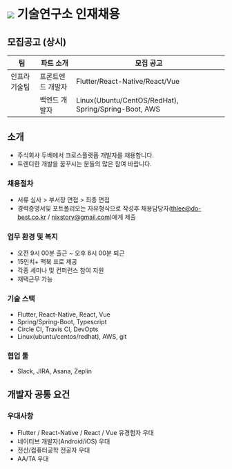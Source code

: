 # <img src="https://user-images.githubusercontent.com/38146144/74117217-49c86b00-4bfa-11ea-8989-d4bfc7d00215.png"></img> 기술연구소 인재채용

## 모집공고 (상시)
<p>

| 팀          | 파트 소개                                  | 모집 공고                                               |
| ----------- | --------------------------------------- | ----------------------------------------------------- |
| 인프라기술팀   | 프론트엔드 개발자                            | Flutter/React-Native/React/Vue                  |
|             | 백엔드 개발자                               | Linux(Ubuntu/CentOS/RedHat), Spring/Spring-Boot, AWS |
</p> 

## 소개
* 주식회사 두베에서 크로스플랫폼 개발자를 채용합니다. 
* 트렌디한 개발을 꿈꾸시는 분들의 많은 참여 바랍니다.

### 채용절차
* 서류 심사 > 부서장 면접 > 최종 면접
* 경력증명서및 포트폴리오는 자유형식으로 작성후 채용담당자(thlee@do-best.co.kr / nixstory@gmail.com)에게 제출

### 업무 환경 및 복지
* 오전 9시 00분 출근 ~ 오후 6시 00분 퇴근
* 15인치+ 맥북 프로 제공
* 각종 세미나 및 컨퍼런스 참여 지원
* 재택근무 가능 

### 기술 스택
* Flutter, React-Native, React, Vue
* Spring/Spring-Boot, Typescript
* Circle CI, Travis CI, DevOpts
* Linux(ubuntu/centos/redhat), AWS, git

### 협업 툴
* Slack, JIRA, Asana, Zeplin

## 개발자 공통 요건

### 우대사항
* Flutter / React-Native / React / Vue 유경험자 우대 
* 네이티브 개발자(Android/iOS) 우대
* 전산/컴퓨터공학 전공자 우대
* AA/TA 우대
